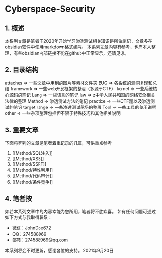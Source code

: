 # Cyberspace-Security
## 1. 概述
本系列文章是笔者于2020年开始学习渗透测试相关知识是所做笔记，文章多在[obsidian](https://obsidian.md/)软件中使用markdown格式编写。
本系列文章内容有参考，也有本人整理，有些obsidian内部链接不能在github中正常显示，还请见谅。
## 2. 目录结构
attaches => 一些文章中用到的图片等素材文件夹
BUG => 各系统的漏洞复现和总结
framework => 一些web开发框架的整理（多源于CTF）
kernel => 一些系统核心源码的笔记
Lang => 一些语言的笔记
law => z中华人民共和国的网络安全相关法律的整理
Method => 渗透测试方法的笔记
practice => 一些CTF题以及渗透测试的笔记
target range => 一些渗透测试靶场的整理
Tool => 一些工具的使用说明
other => 一些杂项整理包括但不限于特殊技巧和其他相关说明
## 3. 重要文章
下面将罗列的文章是笔者着重记录的几篇，可供重点参考
1. [[Method/SQL注入]]
2. [[Method/XSS]]
3. [[Method/SSRF]]
4. [[Method/特性利用]]
5. [[Method/代码审计]]
6. [[Method/条件竞争]]

## 4. 笔者按
如若本系列文章中的内容幸能为您所用，笔者将不胜欢喜。
如有任何问题可通过如下方式与我取得联系：
- 微信：JohnDoe672
- QQ：274588969
- 邮箱：274588969@qq.com


本系列将会不时更新，感谢各位的支持。
2021年9月20日